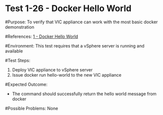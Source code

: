 Test 1-26 - Docker Hello World
=======

#Purpose:
To verify that VIC appliance can work with the most basic docker demonstration

#References:
[1 - Docker Hello World](https://hub.docker.com/_/hello-world/)

#Environment:
This test requires that a vSphere server is running and available

#Test Steps:
1. Deploy VIC appliance to vSphere server
2. Issue docker run hello-world to the new VIC appliance

#Expected Outcome:
* The command should successfully return the hello world message from docker

#Possible Problems:
None